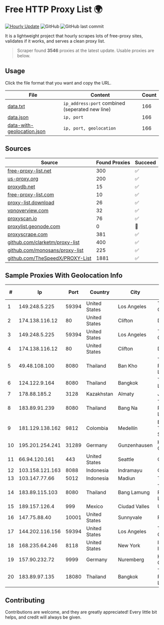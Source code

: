 
# Free HTTP Proxy List 🌍

[![Hourly Update](https://github.com/mertguvencli/http-proxy-list/actions/workflows/main.yml/badge.svg?branch=main)](https://github.com/mertguvencli/http-proxy-list/actions/workflows/main.yml)
![GitHub](https://img.shields.io/github/license/mertguvencli/http-proxy-list)
![GitHub last commit](https://img.shields.io/github/last-commit/mertguvencli/http-proxy-list)

It is a lightweight project that hourly scrapes lots of free-proxy sites, validates if it works, and serves a clean proxy list.


> Scraper found **3546** proxies at the latest update. Usable proxies are below.

## Usage

Click the file format that you want and copy the URL.


|File|Content|Count|
|----|-------|-----|
|[data.txt](https://raw.githubusercontent.com/mertguvencli/http-proxy-list/main/proxy-list/data.txt)|`ip_address:port` combined (seperated new line)|166|
|[data.json](https://raw.githubusercontent.com/mertguvencli/http-proxy-list/main/proxy-list/data.json)|`ip, port`|166|
|[data-with-geolocation.json](https://raw.githubusercontent.com/mertguvencli/http-proxy-list/main/proxy-list/data-with-geolocation.json)|`ip, port, geolocation`|166|

## Sources

|Source|Found Proxies|Succeed|
|------|-------------|-------|
|[free-proxy-list.net](https://free-proxy-list.net)|300|✅|
|[us-proxy.org](https://www.us-proxy.org)|200|✅|
|[proxydb.net](http://proxydb.net)|15|✅|
|[free-proxy-list.com](https://free-proxy-list.com/?page=&port=&type%5B%5D=http&type%5B%5D=https&up_time=0&search=Search)|10|✅|
|[proxy-list.download](https://www.proxy-list.download/HTTP)|26|✅|
|[vpnoverview.com](https://vpnoverview.com/privacy/anonymous-browsing/free-proxy-servers)|32|✅|
|[proxyscan.io](https://www.proxyscan.io)|76|✅|
|[proxylist.geonode.com](https://proxylist.geonode.com/api/proxy-list?limit=300&page=1&sort_by=lastChecked&sort_type=desc&protocols=http,https)|0|🚫|
|[proxyscrape.com](https://api.proxyscrape.com/v2/?request=displayproxies&protocol=http&timeout=10000&country=all&ssl=all&anonymity=all)|381|✅|
|[github.com/clarketm/proxy-list](https://raw.githubusercontent.com/clarketm/proxy-list/master/proxy-list-raw.txt)|400|✅|
|[github.com/monosans/proxy-list](https://raw.githubusercontent.com/monosans/proxy-list/main/proxies/http.txt)|225|✅|
|[github.com/TheSpeedX/PROXY-List](https://raw.githubusercontent.com/TheSpeedX/PROXY-List/master/http.txt)|1881|✅|


## Sample Proxies With Geolocation Info

|#|Ip|Port|Country|City|Internet Service Provider|
|-|--|----|-------|----|-------------------------|
|1|149.248.5.225|59394|United States|Los Angeles|The Constant Company|
|2|174.138.116.12|80|United States|Clifton|DigitalOcean, LLC|
|3|149.248.5.225|59394|United States|Los Angeles|The Constant Company|
|4|174.138.116.12|80|United States|Clifton|DigitalOcean, LLC|
|5|49.48.108.100|8080|Thailand|Ban Kho|Triple T Broadband Public Company Limited|
|6|124.122.9.164|8080|Thailand|Bangkok|True Internet Co., Ltd.|
|7|178.88.185.2|3128|Kazakhstan|Almaty|JSC Kazakhtelecom|
|8|183.89.91.239|8080|Thailand|Bang Na|Triple T Broadband Public Company Limited|
|9|181.129.138.162|9812|Colombia|Medellín|EPM Telecomunicaciones S.A. E.S.P.|
|10|195.201.254.241|31289|Germany|Gunzenhausen|Hetzner Online GmbH|
|11|66.94.120.161|443|United States|Seattle|Contabo Inc.|
|12|103.158.121.163|8088|Indonesia|Indramayu|CDN|
|13|103.147.77.66|5012|Indonesia|Madiun|TRIDATA|
|14|183.89.115.103|8080|Thailand|Bang Lamung|Triple T Broadband Public Company Limited|
|15|189.157.126.4|999|Mexico|Ciudad Valles|Uninet S.A. de C.V|
|16|147.75.88.40|10001|United States|Sunnyvale|Packet Host, Inc.|
|17|144.202.116.156|59394|United States|Los Angeles|The Constant Company|
|18|168.235.64.246|8118|United States|New York|InMotion Hosting, Inc.|
|19|157.90.232.72|9999|Germany|Nuremberg|Hetzner Online GmbH|
|20|183.89.97.135|18080|Thailand|Bangkok|Triple T Broadband Public Company Limited|



## Contributing

Contributions are welcome, and they are greatly appreciated! Every
little bit helps, and credit will always be given.

